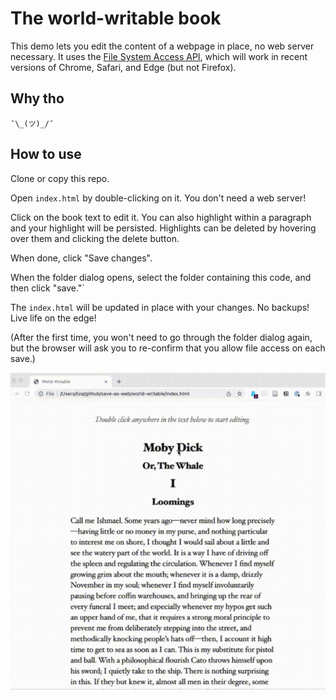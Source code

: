 # The world-writable book

This demo lets you edit the content of a webpage in place, no web server necessary. It uses the [File System Access API](https://web.dev/file-system-access/), which will work in recent versions of Chrome, Safari, and Edge (but not Firefox).

## Why tho

 `¯\_(ツ)_/¯`

## How to use

Clone or copy this repo.

Open `index.html` by double-clicking on it. You don't need a web server!

Click on the book text to edit it. You can also highlight within a paragraph and your highlight will be persisted. Highlights can be deleted by hovering over them and clicking the delete button.

When done, click "Save changes".

When the folder dialog opens, select the folder containing this code, and then click "save."`

The `index.html` will be updated in place with your changes. No backups! Live life on the edge!


(After the first time, you won't need to go through the folder dialog again, but the browser will ask you to re-confirm that you allow file access on each save.)

<img src="demo.gif" alt="A screencast demo of the application showing editing in place">